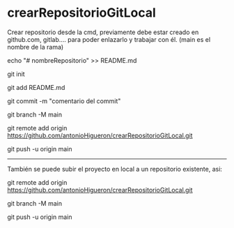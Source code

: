 # crearRepositorioGitLocal

Crear repositorio desde la cmd, previamente debe estar creado en github.com, gitlab.... para poder enlazarlo y trabajar con él. (main es el nombre de la rama)

echo "# nombreRepositorio" >> README.md

git init

git add README.md

git commit -m "comentario del commit"

git branch -M main

git remote add origin https://github.com/antonioHigueron/crearRepositorioGitLocal.git

git push -u origin main

--------------------------------
También se puede subir el proyecto en local a un repositorio existente, asi:

git remote add origin https://github.com/antonioHigueron/crearRepositorioGitLocal.git

git branch -M main

git push -u origin main